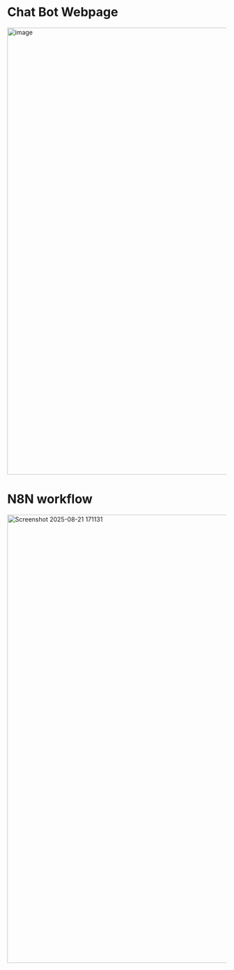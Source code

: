 # Chat Bot Webpage
<img width="1919" height="1027" alt="image" src="https://github.com/user-attachments/assets/65559f17-e766-4195-abc1-ae90ade12c01" />

# N8N workflow 
<img width="1919" height="1030" alt="Screenshot 2025-08-21 171131" src="https://github.com/user-attachments/assets/8d676d60-c705-4a68-967f-dc3950fd14cb" />
